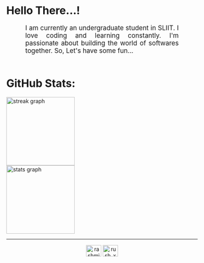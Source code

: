 <h1 style="color: #00000;">Hello There...!</h1>

<p align:"center" style="text-align: justify; margin: 0 50px; font-size: 17px;" >
    I am currently an undergraduate student in SLIIT. I love coding and learning constantly. I'm passionate about building the world of softwares together. So, Let's have some fun...
<br>
<br>
<div>

# GitHub Stats:

<div align="left">
   <img src="https://streak-stats.demolab.com?user=rushxdev&locale=en&mode=daily&theme=chartreuse-dark&hide_border=true&border_radius=5" height="180" alt="streak graph"  /> <br> <img src="https://github-readme-stats.vercel.app/api?username=rushxdev&hide_title=false&hide_rank=false&show_icons=true&include_all_commits=true&count_private=true&disable_animations=false&theme=chartreuse-dark&locale=en&hide_border=true" height="180" alt="stats graph" />
</div>

</div>
<!--  End Stats Cards -->

---

<!-- Begin Footer -->

<div class="footer" align="center" style="margin:15px;">
    <a href="https://linkedin.com/in/rashmika-pabasara-jayanath" target="blank"><img align="center" src="https://raw.githubusercontent.com/rahuldkjain/github-profile-readme-generator/master/src/images/icons/Social/linked-in-alt.svg" alt="rashmika pabasara jayanath" height="30" width="40" /></a>
    <a href="https://instagram.com/rush_x_j" target="blank"><img align="center" src="https://raw.githubusercontent.com/rahuldkjain/github-profile-readme-generator/master/src/images/icons/Social/instagram.svg" alt="rush_x_j" height="30" width="40" /></a>
</p>
    </a>
</div>
<!-- End Footer -->

<!---
rushxdev/rushxdev is a ✨ special ✨ repository because its `README.md` (this file) appears on your GitHub profile.
You can click the Preview link to take a look at your changes.
--->
